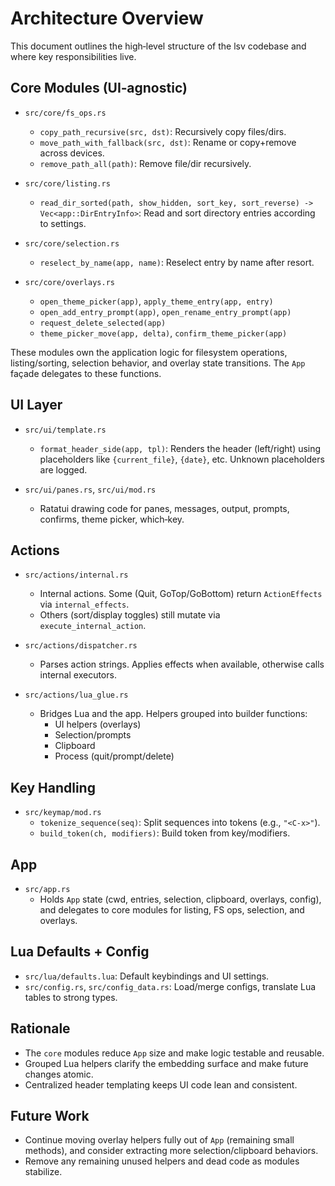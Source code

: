 # Architecture Overview

This document outlines the high‑level structure of the lsv codebase and where key responsibilities live.

## Core Modules (UI‑agnostic)

- `src/core/fs_ops.rs`
  - `copy_path_recursive(src, dst)`: Recursively copy files/dirs.
  - `move_path_with_fallback(src, dst)`: Rename or copy+remove across devices.
  - `remove_path_all(path)`: Remove file/dir recursively.

- `src/core/listing.rs`
  - `read_dir_sorted(path, show_hidden, sort_key, sort_reverse) -> Vec<app::DirEntryInfo>`:
    Read and sort directory entries according to settings.

- `src/core/selection.rs`
  - `reselect_by_name(app, name)`: Reselect entry by name after resort.

- `src/core/overlays.rs`
  - `open_theme_picker(app)`, `apply_theme_entry(app, entry)`
  - `open_add_entry_prompt(app)`, `open_rename_entry_prompt(app)`
  - `request_delete_selected(app)`
  - `theme_picker_move(app, delta)`, `confirm_theme_picker(app)`

These modules own the application logic for filesystem operations, listing/sorting, selection behavior, and overlay state transitions. The `App` façade delegates to these functions.

## UI Layer

- `src/ui/template.rs`
  - `format_header_side(app, tpl)`: Renders the header (left/right) using placeholders like `{current_file}`, `{date}`, etc. Unknown placeholders are logged.

- `src/ui/panes.rs`, `src/ui/mod.rs`
  - Ratatui drawing code for panes, messages, output, prompts, confirms, theme picker, which‑key.

## Actions

- `src/actions/internal.rs`
  - Internal actions. Some (Quit, GoTop/GoBottom) return `ActionEffects` via `internal_effects`.
  - Others (sort/display toggles) still mutate via `execute_internal_action`.

- `src/actions/dispatcher.rs`
  - Parses action strings. Applies effects when available, otherwise calls internal executors.

- `src/actions/lua_glue.rs`
  - Bridges Lua and the app. Helpers grouped into builder functions:
    - UI helpers (overlays)
    - Selection/prompts
    - Clipboard
    - Process (quit/prompt/delete)

## Key Handling

- `src/keymap/mod.rs`
  - `tokenize_sequence(seq)`: Split sequences into tokens (e.g., `"<C-x>"`).
  - `build_token(ch, modifiers)`: Build token from key/modifiers.

## App

- `src/app.rs`
  - Holds `App` state (cwd, entries, selection, clipboard, overlays, config), and delegates to core modules for listing, FS ops, selection, and overlays.

## Lua Defaults + Config

- `src/lua/defaults.lua`: Default keybindings and UI settings.
- `src/config.rs`, `src/config_data.rs`: Load/merge configs, translate Lua tables to strong types.

## Rationale

- The `core` modules reduce `App` size and make logic testable and reusable.
- Grouped Lua helpers clarify the embedding surface and make future changes atomic.
- Centralized header templating keeps UI code lean and consistent.

## Future Work

- Continue moving overlay helpers fully out of `App` (remaining small methods), and consider extracting more selection/clipboard behaviors.
- Remove any remaining unused helpers and dead code as modules stabilize.

